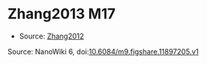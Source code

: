 <a name="material" />

# Zhang2013 M17
<script type="application/ld+json">
  {
    "@context": "https://schema.org/",
    "@type": "ChemicalSubstance",
    "@id": "https://egonw.github.io/nanowiki/nanowiki322.html#material",
    "http://purl.org/dc/terms/conformsTo":
      {
        "@type": "CreativeWork",
        "@id": "https://bioschemas.org/profiles/ChemicalSubstance/0.4-RELEASE/"
      },
    "identfier": "322",
    "name": "Zhang2013 M17",
    "url": "https://egonw.github.io/nanowiki/nanowiki322.html#material",
    "sameAs": "http://127.0.0.1/mediawiki/index.php/Special:URIResolver/Zhang2013_M17"
  }
</script>


* Source: [Zhang2012](Zhang2012.md)


Source: NanoWiki 6, doi:[10.6084/m9.figshare.11897205.v1](https://doi.org/10.6084/m9.figshare.11897205.v1)
